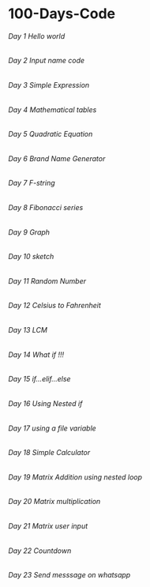# 100-Days-Code
###### Day 1 Hello world 
###### Day 2 Input name code 
###### Day 3 Simple Expression 
###### Day 4 Mathematical tables
###### Day 5 Quadratic Equation
###### Day 6 Brand Name Generator
###### Day 7 F-string
###### Day 8 Fibonacci series
###### Day 9 Graph
###### Day 10 sketch
###### Day 11 Random Number
###### Day 12 Celsius to Fahrenheit
###### Day 13 LCM
###### Day 14 What if !!!
###### Day 15 if...elif...else
###### Day 16 Using Nested if
###### Day 17 using a file variable
###### Day 18 Simple Calculator
###### Day 19 Matrix Addition using nested loop
###### Day 20 Matrix multiplication
###### Day 21 Matrix user input
###### Day 22 Countdown
###### Day 23 Send messsage on whatsapp

